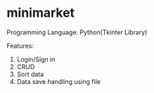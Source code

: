 # minimarket

Programming Language: Python(Tkinter Library)

Features:
1. Login/Sign in
2. CRUD
3. Sort data          
4. Data save handling using file
